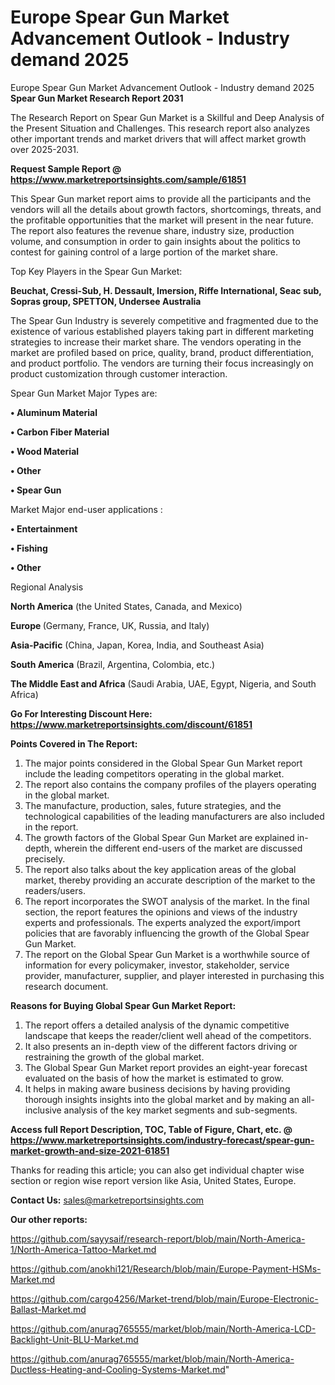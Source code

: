 # Europe Spear Gun Market Advancement Outlook - Industry demand 2025
 Europe Spear Gun Market Advancement Outlook - Industry demand 2025
<strong>Spear Gun Market Research Report 2031</strong>

The Research Report on Spear Gun Market is a Skillful and Deep Analysis of the Present Situation and Challenges. This research report also analyzes other important trends and market drivers that will affect market growth over 2025-2031.

<strong>Request Sample Report @ <a href=https://www.marketreportsinsights.com/sample/61851>https://www.marketreportsinsights.com/sample/61851</a></strong>

This Spear Gun market report aims to provide all the participants and the vendors will all the details about growth factors, shortcomings, threats, and the profitable opportunities that the market will present in the near future. The report also features the revenue share, industry size, production volume, and consumption in order to gain insights about the politics to contest for gaining control of a large portion of the market share.

Top Key Players in the Spear Gun Market:

<strong>Beuchat, Cressi-Sub, H. Dessault, Imersion, Riffe International, Seac sub, Sopras group, SPETTON, Undersee Australia</strong>

The Spear Gun Industry is severely competitive and fragmented due to the existence of various established players taking part in different marketing strategies to increase their market share. The vendors operating in the market are profiled based on price, quality, brand, product differentiation, and product portfolio. The vendors are turning their focus increasingly on product customization through customer interaction.

Spear Gun Market Major Types are:

<strong>• Aluminum Material

• Carbon Fiber Material

• Wood Material

• Other

• Spear Gun</strong>

Market Major end-user applications :

<strong>• Entertainment

• Fishing

• Other</strong>

Regional Analysis

</u><strong><b>North America</b></strong> (the United States, Canada, and Mexico)

<strong><b>Europe </b></strong>(Germany, France, UK, Russia, and Italy)

<strong><b>Asia-Pacific</b></strong> (China, Japan, Korea, India, and Southeast Asia)

<strong><b>South America</b></strong> (Brazil, Argentina, Colombia, etc.)

<strong><b>The Middle East and Africa</b></strong> (Saudi Arabia, UAE, Egypt, Nigeria, and South Africa)

<strong>Go For Interesting Discount Here: <a href=https://www.marketreportsinsights.com/discount/61851>https://www.marketreportsinsights.com/discount/61851</a></strong>

<strong>Points Covered in The Report:</strong>
<ol>
  <li>The major points considered in the Global Spear Gun Market report include the leading competitors operating in the global market.</li>
  <li>The report also contains the company profiles of the players operating in the global market.</li>
  <li>The manufacture, production, sales, future strategies, and the technological capabilities of the leading manufacturers are also included in the report.</li>
  <li>The growth factors of the Global Spear Gun Market are explained in-depth, wherein the different end-users of the market are discussed precisely.</li>
  <li>The report also talks about the key application areas of the global market, thereby providing an accurate description of the market to the readers/users.</li>
  <li>The report incorporates the SWOT analysis of the market. In the final section, the report features the opinions and views of the industry experts and professionals. The experts analyzed the export/import policies that are favorably influencing the growth of the Global Spear Gun Market.</li>
  <li>The report on the Global Spear Gun Market is a worthwhile source of information for every policymaker, investor, stakeholder, service provider, manufacturer, supplier, and player interested in purchasing this research document.</li>
</ol>
<strong>Reasons for Buying Global Spear Gun Market Report:</strong>

<ol>
  <li>The report offers a detailed analysis of the dynamic competitive landscape that keeps the reader/client well ahead of the competitors.</li>
  <li>It also presents an in-depth view of the different factors driving or restraining the growth of the global market.</li>
  <li>The Global Spear Gun Market report provides an eight-year forecast evaluated on the basis of how the market is estimated to grow.</li>
  <li>It helps in making aware business decisions by having providing thorough insights insights into the global market and by making an all-inclusive analysis of the key market segments and sub-segments.</li>
</ol>
<strong>Access full Report Description, TOC, Table of Figure, Chart, etc. @ <a href=https://www.marketreportsinsights.com/industry-forecast/spear-gun-market-growth-and-size-2021-61851>https://www.marketreportsinsights.com/industry-forecast/spear-gun-market-growth-and-size-2021-61851</a></strong>


Thanks for reading this article; you can also get individual chapter wise section or region wise report version like Asia, United States, Europe.

<strong>Contact Us:</strong>
sales@marketreportsinsights.com

<strong>Our other reports:</strong>

<a href=https://github.com/sayysaif/research-report/blob/main/North-America-1/North-America-Tattoo-Market.md>https://github.com/sayysaif/research-report/blob/main/North-America-1/North-America-Tattoo-Market.md</a>

<a href=https://github.com/anokhi121/Research/blob/main/Europe-Payment-HSMs-Market.md>https://github.com/anokhi121/Research/blob/main/Europe-Payment-HSMs-Market.md</a>

<a href=https://github.com/cargo4256/Market-trend/blob/main/Europe-Electronic-Ballast-Market.md>https://github.com/cargo4256/Market-trend/blob/main/Europe-Electronic-Ballast-Market.md</a>

<a href=https://github.com/anurag765555/market/blob/main/North-America-LCD-Backlight-Unit-BLU-Market.md>https://github.com/anurag765555/market/blob/main/North-America-LCD-Backlight-Unit-BLU-Market.md</a>

<a href=https://github.com/anurag765555/market/blob/main/North-America-Ductless-Heating-and-Cooling-Systems-Market.md>https://github.com/anurag765555/market/blob/main/North-America-Ductless-Heating-and-Cooling-Systems-Market.md</a>"
